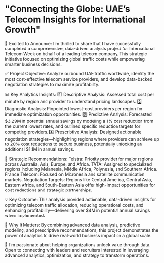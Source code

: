 # "Connecting the Globe: UAE’s Telecom Insights for International Growth"

🎉 Excited to Announce: I’m thrilled to share that I have successfully completed a comprehensive, data-driven analysis project for International Telecom Week on behalf of a leading telecom company. This strategic initiative focused on optimizing global traffic costs while empowering smarter business decisions.

✅ Project Objective:
 Analyze outbound UAE traffic worldwide, identify the most cost-effective telecom service providers, and develop data-backed negotiation strategies to maximize profitability.
 
📊 Key Analytics Insights:
 1️⃣ Descriptive Analysis: Assessed total cost per minute by region and provider to understand pricing landscapes.
 2️⃣ Diagnostic Analysis: Pinpointed lowest-cost providers per region for immediate optimization opportunities.
 3️⃣ Predictive Analysis: Forecasted $3.29M in potential annual savings by modeling a 1% cost reduction from the current lowest rates, and outlined specific reduction targets for competing providers.
 4️⃣ Prescriptive Analysis: Designed actionable negotiation strategies—highlighting regions where providers can achieve up to 20% cost reductions to secure business, potentially unlocking an additional $1.1M in annual savings.
 
📌 Strategic Recommendations:
Telstra: Priority provider for major regions across Australia, Asia, Europe, and Africa.
TATA: Assigned to specialized regions including Melanesia, Middle Africa, Polynesia, and Southern Africa.
France Telecom: Focused on Micronesia and satellite communication markets.
Negotiation Targets: Regions like Central America, Central Asia, Eastern Africa, and South-Eastern Asia offer high-impact opportunities for cost reductions and strategic partnerships.

💡 Key Outcome:
 This analysis provided actionable, data-driven insights for optimizing telecom traffic allocation, reducing operational costs, and enhancing profitability—delivering over $4M in potential annual savings when implemented.
 
🚀 Why It Matters:
 By combining advanced data analysis, predictive modeling, and prescriptive recommendations, this project demonstrates the power of analytics to drive real-world business impact on a global scale.

🙌 I’m passionate about helping organizations unlock value through data. Open to connecting with leaders and recruiters interested in leveraging advanced analytics, optimization, and strategy to transform operations.
